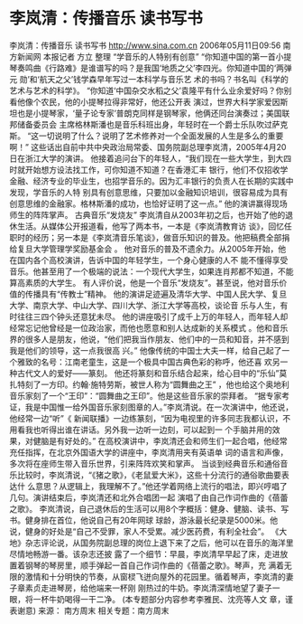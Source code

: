 # 李岚清：传播音乐 读书写书

李岚清：传播音乐 读书写书
http://www.sina.com.cn 2006年05月11日09:56 南方新闻网
本报记者 方立 整理
“学音乐的人特别有创意”
“你知道中国的第一首小提琴奏鸣曲《行路难》是谁谱写的吗？是我国‘地质之父’李四光。你知道中国的‘两弹元 勋’和‘航天之父’钱学森早年写过一本科学与音乐艺
术的书吗？书名叫《科学的艺术与艺术的科学》。
“你知道‘中国杂交水稻之父’袁隆平有什么业余爱好吗？你别看他像个农民，他的小提琴拉得非常好，他还公开表 演过，世界大科学家爱因斯坦也是小提琴家，‘量子论专家’普朗克同样是钢琴家，他俩还同台演奏过；美国联邦储备委员会 主席格林斯潘也是音乐科班出身，年轻时在一个爵士乐队吹过萨克斯。
“这一切说明了什么？说明了艺术修养对一个全面发展的人生是多么的重要啊！”
这些话出自前中共中央政治局常委、国务院副总理李岚清，2005年4月20日在浙江大学的演讲。
他接着追问台下的年轻人，“我们现在一些大学生，到大四时就开始想方设法找工作，可你知道不知道？在香港汇丰 银行，他们不仅招收学金融、经济专业的毕业生，也招学音乐的。因为汇丰银行的负责人在长期的实践中发现，学音乐的人特 别具有创意思维，只要加以金融知识培训，很容易成为具有创意思维的金融家。格林斯潘的成功，也恰好证明了这一点。”
他的演讲赢得现场师生的阵阵掌声。
古典音乐“发烧友”
李岚清自从2003年初之后，也开始了他的退休生活。从媒体公开报道看，他写了两本书，一本是《李岚清教育访 谈》，回忆任职时的经历；另一本是《李岚清音乐笔谈》，做音乐知识的普及。他把稿费全部捐给复旦大学管理学奖励基金会 。
他对音乐的普及不遗余力。从2005年开始，他在国内各个高校演讲，告诉中国的年轻学生，一个身心健康的人不 能不懂得享受音乐。他甚至用了一个极端的说法：一个现代大学生，如果连肖邦都不知道，不能算高素质的大学生。
有人评价说，他是一个音乐“发烧友”。甚至说，他对音乐价值的传播具有“传教士”精神。
他的演讲足迹遍及清华大学、中国人民大学、复旦大学、南京大学、中山大学、四川大学、浙江大学等高校，谈论音 乐与人生，有时往往三四个钟头还意犹未尽。
他的讲座吸引了成千上万的年轻人，而年轻人却经常忘记他曾经是一位政治家，而他也愿意和别人达成新的关系模式 。他和音乐界的很多人是朋友，他说，“他们把我当作朋友、他们中的一员和知音，并不感到我是他们的领导，这一点我很高 兴。”
他像传统的中国士大夫一样，给自己起了一个雅致的名号：江南老童生，这是一个极具中国古典色彩的称呼，他还喜 欢另一种古代文人的爱好——篆刻。
他还将篆刻和音乐结合起来，给心目中的“乐仙”莫扎特刻了一方印。约翰·施特劳斯，被世人称为“圆舞曲之王” ，他也给这个奥地利音乐家刻了一个“王印”：“圆舞曲之王印”。他是这些音乐家的崇拜者。
“据专家考证，我是中国惟一给外国音乐家刻图章的人。”李岚清说。在一次演讲中，他还说，他经常一边“听”《 新闻联播》一边练篆刻，“因为电视里的许多同志我都认识，不用看我也听得出谁在讲话。另外我一边听一边刻，可以起到一 个手脑并用的效果，对健脑是有好处的。”
在高校演讲中，李岚清还会和师生们一起合唱，他经常充任指挥，在北京外国语大学的讲座中，李岚清用夹有英语单 词的语言和声像，多次将在座师生带入音乐世界，引来阵阵欢笑和掌声。
当谈到经典音乐和通俗音乐比较时，李岚清说，“《猪之歌》，《老鼠爱大米》，这些十分流行的通俗歌曲要表达什 么意思？从逻辑上，我理解不了。”他还学着网络上流行的唱法，即兴哼唱了几句。演讲结束后，李岚清还和北外合唱团一起 演唱了由自己作词作曲的《蓓蕾之歌》。
李岚清说，自己退休后的生活可以用8个字概括：健身、健脑、读书、写书。健身排在首位，他说自己有20年网球 球龄，游泳最长纪录是5000米。他说，健身的好处是“自己不受罪，家人不受累。减少医药费，有利全社会”。
《大地》杂志评论说，从国务院副总理的岗位上退下来了之后，他可以在音乐的海洋里尽情地畅游一番。该杂志还披 露了一个细节：早晨，李岚清早早起了床，走进放置着钢琴的琴房里，顺手弹起一首自己作词作曲的《蓓蕾之歌》。琴声，充 满着无限的激情和十分明快的节奏，从窗棂飞迸向屋外的花园里。循着琴声，李岚清的妻子章素贞走进琴房，给他端来一杯刚 刚热过的牛奶。李岚清深情地望了妻子一眼，将一杯牛奶喝得一干二净。 (本专题部分内容参考李雅民、沈亮等人文 章，谨表谢意) 来源：
南方周末
相关专题：南方周末 

